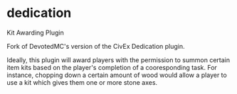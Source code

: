 # dedication
Kit Awarding Plugin

Fork of DevotedMC's version of the CivEx Dedication plugin.

Ideally, this plugin will award players with the permission
    to summon certain item kits based on the player's 
	completion of a cooresponding task. For instance, 
	chopping down a certain amount of wood would allow a 
	player to use a kit which gives them one or more stone
	axes.
